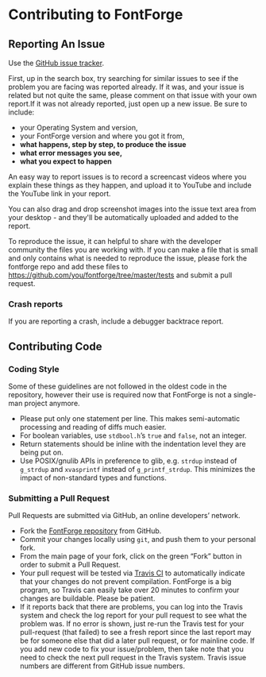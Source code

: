 Contributing to FontForge
=========================

Reporting An Issue
---------------

Use the [GitHub issue tracker](https://github.com/fontforge/fontforge/issues).

First, up in the search box, try searching for similar issues to see if the problem you are facing was reported already. If it was, and your issue is related but not quite the same, please comment on that issue with your own report.If it was not already reported, just open up a new issue. Be sure to include:

* your Operating System and version, 
* your FontForge version and where you got it from, 
* **what happens, step by step, to produce the issue** 
* **what error messages you see,**
* **what you expect to happen**

An easy way to report issues is to record a screencast videos where you explain these things as they happen, and upload it to YouTube and include the YouTube link in your report. 

You can also drag and drop screenshot images into the issue text area from your desktop - and they'll be automatically uploaded and added to the report.

To reproduce the issue, it can helpful to share with the developer community the files you are working with. If you can make a file that is small and only contains what is needed to reproduce the issue, please fork the fontforge repo and add these files to <https://github.com/you/fontforge/tree/master/tests> and submit a pull request.

### Crash reports

If you are reporting a crash, include a debugger backtrace report.

Contributing Code
------------------------

### Coding Style

Some of these guidelines are not followed in the oldest code in the repository, however their use
is required now that FontForge is not a single-man project anymore.

- Please put only one statement per line. This makes semi-automatic processing and reading of diffs
  much easier.
- For boolean variables, use `stdbool.h`’s `true` and `false`, not an integer.
- Return statements should be inline with the indentation level they are being put on.
- Use POSIX/gnulib APIs in preference to glib, e.g. `strdup` instead of `g_strdup` and `xvasprintf`
  instead of `g_printf_strdup`. This minimizes the impact of non-standard types and functions.

### Submitting a Pull Request

Pull Requests are submitted via GitHub, an online developers’ network.

- Fork the [FontForge repository](https://github.com/fontforge/fontforge) from GitHub.
- Commit your changes locally using `git`, and push them to your personal fork.
- From the main page of your fork, click on the green “Fork” button in order to submit a Pull
  Request.
- Your pull request will be tested via [Travis CI](https://travis-ci.org/) to automatically indicate that your changes do not prevent compilation. FontForge is a big program, so Travis can easily take over 20 minutes to confirm your changes are buildable. Please be patient. 
- If it reports back that there are problems, you can log into the Travis system and check the log report for your pull request to see what the problem was. If no error is shown, just re-run the Travis test for your pull-request (that failed) to see a fresh report since the last report may be for someone else that did a later pull request, or for mainline code. If you add new code to fix your issue/problem, then take note that you need to check the next pull request in the Travis system. Travis issue numbers are different from GitHub issue numbers.
